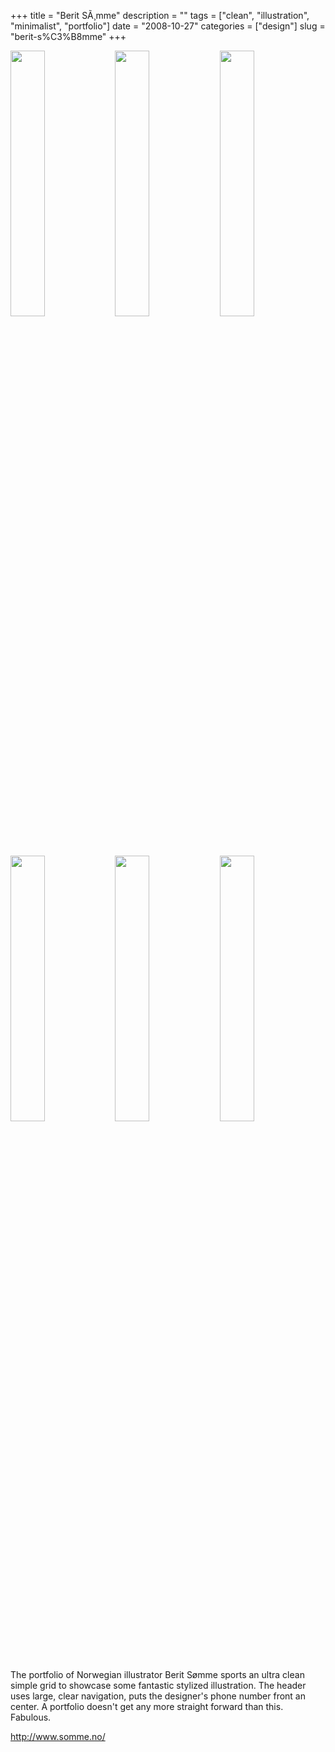 +++
title = "Berit S&Atilde;&cedil;mme"
description = ""
tags = ["clean", "illustration", "minimalist", "portfolio"]
date = "2008-10-27"
categories = ["design"]
slug = "berit-s%C3%B8mme"
+++


<div id="screens-thumbs" class="clearfix mt1-5">
<a href="/media/design/somme-1.jpg" class="group" rel="group"><img src="/media/design/somme-1.png" alt="" class="thumb" style="width: 33%; max-width: 33%;padding: 0 1px 1px 0" /></a><a href="/media/design/somme-2.jpg" class="group" rel="group"><img src="/media/design/somme-2.png" alt="" class="thumb" style="width: 33%; max-width: 33%;padding: 0 1px 1px 0" /></a><a href="/media/design/somme-3.jpg" class="group" rel="group"><img src="/media/design/somme-3.png" alt="" class="thumb" style="width: 33%; max-width: 33%;padding: 0 1px 1px 0" /></a><a href="/media/design/somme-4.jpg" class="group" rel="group"><img src="/media/design/somme-4.png" alt="" class="thumb" style="width: 33%; max-width: 33%;padding: 0 1px 1px 0" /></a><a href="/media/design/somme-5.jpg" class="group" rel="group"><img src="/media/design/somme-5.png" alt="" class="thumb" style="width: 33%; max-width: 33%;padding: 0 1px 1px 0" /></a><a href="/media/design/somme-6.jpg" class="group" rel="group"><img src="/media/design/somme-6.png" alt="" class="thumb" style="width: 33%; max-width: 33%;padding: 0 1px 1px 0" /></a>
</div>   
<p>The portfolio of Norwegian illustrator Berit Sømme sports an ultra clean simple grid to showcase some fantastic stylized illustration. The header uses large, clear navigation, puts the designer's phone number front an center. A portfolio doesn't get any more straight forward than this. Fabulous. </p>
<p><a href="http://www.somme.no/">http://www.somme.no/</a></p>  
